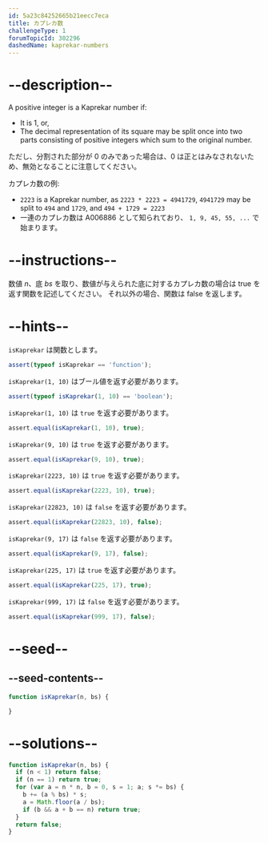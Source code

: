 ```yaml
---
id: 5a23c84252665b21eecc7eca
title: カプレカ数
challengeType: 1
forumTopicId: 302296
dashedName: kaprekar-numbers
---
```


# --description--

A positive integer is a Kaprekar number if:

<ul>
  <li>It is 1, or,</li>
  <li>The decimal representation of its square may be split once into two parts consisting of positive integers which sum to the original number. </li>
</ul>

ただし、分割された部分が 0 のみであった場合は、0 は正とはみなされないため、無効となることに注意してください。

カプレカ数の例:

<ul>
  <li><code>2223</code> is a Kaprekar number, as <code>2223 * 2223 = 4941729</code>, <code>4941729</code> may be split to <code>494</code> and <code>1729</code>, and <code>494 + 1729 = 2223</code></li>
  <li>一連のカプレカ数は A006886 として知られており、 <code>1, 9, 45, 55, ...</code> で始まります。</li>
</ul>

# --instructions--

数値 $n$、底 $bs$ を取り、数値が与えられた底に対するカプレカ数の場合は true を返す関数を記述してください。 それ以外の場合、関数は false を返します。

# --hints--

`isKaprekar` は関数とします。

```js
assert(typeof isKaprekar == 'function');
```

`isKaprekar(1, 10)` はブール値を返す必要があります。

```js
assert(typeof isKaprekar(1, 10) == 'boolean');
```

`isKaprekar(1, 10)` は `true` を返す必要があります。

```js
assert.equal(isKaprekar(1, 10), true);
```

`isKaprekar(9, 10)` は `true` を返す必要があります。

```js
assert.equal(isKaprekar(9, 10), true);
```

`isKaprekar(2223, 10)` は `true` を返す必要があります。

```js
assert.equal(isKaprekar(2223, 10), true);
```

`isKaprekar(22823, 10)` は `false` を返す必要があります。

```js
assert.equal(isKaprekar(22823, 10), false);
```

`isKaprekar(9, 17)` は `false` を返す必要があります。

```js
assert.equal(isKaprekar(9, 17), false);
```

`isKaprekar(225, 17)` は `true` を返す必要があります。

```js
assert.equal(isKaprekar(225, 17), true);
```

`isKaprekar(999, 17)` は `false` を返す必要があります。

```js
assert.equal(isKaprekar(999, 17), false);
```

# --seed--

## --seed-contents--

```js
function isKaprekar(n, bs) {

}
```

# --solutions--

```js
function isKaprekar(n, bs) {
  if (n < 1) return false;
  if (n == 1) return true;
  for (var a = n * n, b = 0, s = 1; a; s *= bs) {
    b += (a % bs) * s;
    a = Math.floor(a / bs);
    if (b && a + b == n) return true;
  }
  return false;
}
```
